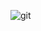 ![git](https://user-images.githubusercontent.com/82540675/172070330-97188245-7186-4b48-96e8-71ec471583f0.jpeg)
